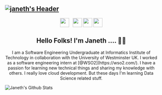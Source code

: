 ## [![janeth's Header](https://github.com/janethavi/janethavi/blob/main/Images/cover-pic.png)](https://janethavishka.wordpress.com/)

<p align='center'>
<a href="https://www.instagram.com/_jan.eth_"><img height="30" src="https://github.com/janethavi/janethavi/blob/main/Icons/instagram.jpg?raw=true"></a>&nbsp;&nbsp;
<a href="https://www.linkedin.com/in/janethfernando"><img height="30" src="https://github.com/janethavi/janethavi/blob/main/Icons/linkedin.png?raw=true"></a>
<a href="https://medium.com/@janethavishka"><img height="30" src="https://github.com/janethavi/janethavi/blob/main/Icons/medium.png?raw=true"></a>
<a href="https://stackoverflow.com/users/9372982/janeth-fernando"><img height="30" src="https://github.com/janethavi/janethavi/blob/main/Icons/stackoverflow.png?raw=true"></a>
</p>

<h2 align="center">Hello Folks! I'm Janeth .... 👋🤓</h2>
<p align="center">I am a Software Engineering Undergraduate at Informatics Institute of Technology in 
collaboration with the University of Westminster UK. I worked as a software engineering intern at [@WSO2](https://wso2.com/).
I have a passion for learning new technical things and sharing my knowledge with others.
I really love cloud development. But these days I'm learning Data Science related stuff.</p>

![Janeth's Github Stats](https://github-readme-stats.vercel.app/api?username=janethavi&show_icons=true&theme=radical)
